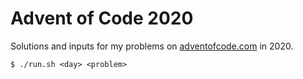 # Advent of Code 2020

Solutions and inputs for my problems on [adventofcode.com](https://adventofcode.com) in 2020.

```
$ ./run.sh <day> <problem>
```
